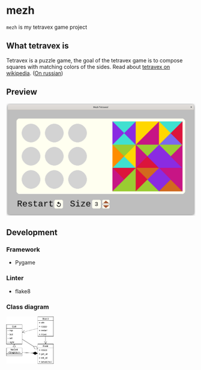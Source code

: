 # mezh

`mezh` is my tetravex game project

## What tetravex is

Tetravex is a puzzle game, the goal of the tetravex game is to compose squares with matching colors of the sides.
Read about [tetravex on wikipedia](https://en.wikipedia.org/wiki/Edge-matching_puzzle).
([On russian](https://ru.wikipedia.org/wiki/Тетравекс))

## Preview

![Preview of the game](misc/preview.png)

## Development

### Framework

- Pygame

### Linter

- flake8

### Class diagram

<img alt='Diagram of classes' src='misc/clsdia.png' width=25% height=25%>
